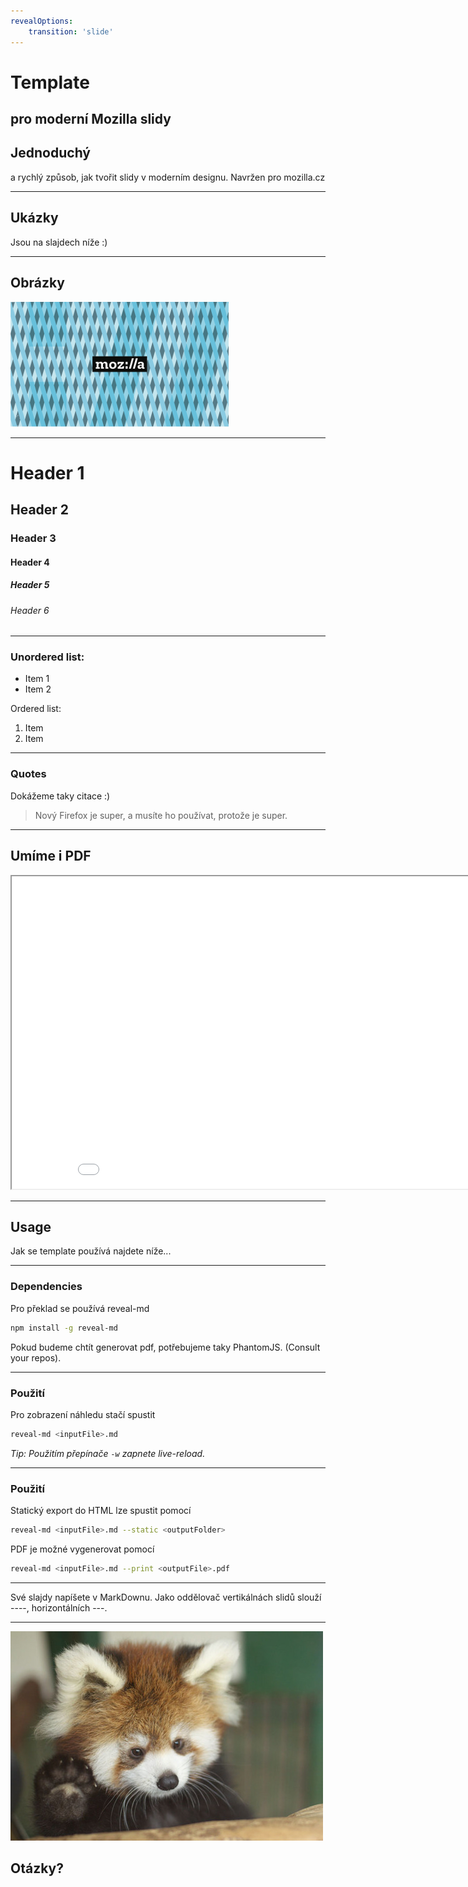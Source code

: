 ```yaml
---
revealOptions:
    transition: 'slide'
---
```

# Template
pro moderní Mozilla slidy
----

## Jednoduchý
a rychlý způsob, jak tvořit slidy v moderním designu. Navržen pro mozilla.cz



---

## Ukázky

Jsou na slajdech níže :)

----

## Obrázky

![San Francisco](sample.png)

----

# Header 1
## Header 2
### Header 3
#### Header 4
##### Header 5
###### Header 6

----

### Unordered list:

* Item 1
* Item 2

Ordered list:
1. Item
2. Item

----

### Quotes

Dokážeme taky citace :)

> Nový Firefox je super, a musíte ho používat, protože je super.

---

## Umíme i PDF

<iframe src="pdf.pdf" width="900" height="500"></iframe>

---

## Usage

Jak se template používá najdete níže...

----

### Dependencies

Pro překlad se používá reveal-md

```bash
npm install -g reveal-md
```

Pokud budeme chtít generovat pdf, potřebujeme taky PhantomJS. (Consult your repos).

----

### Použití

Pro zobrazení náhledu stačí spustit

```bash
reveal-md <inputFile>.md
```

_Tip: Použitím přepínače `-w` zapnete live-reload._ 

----

### Použití

Statický export do HTML lze spustit pomocí

```bash
reveal-md <inputFile>.md --static <outputFolder>
```

PDF je možné vygenerovat pomocí

```bash
reveal-md <inputFile>.md --print <outputFile>.pdf
```

----

Své slajdy napíšete v MarkDownu. Jako oddělovač vertikálnách slidů slouží ----,
horizontálních ---.

---

![Panda se zdviženou packou](panda_packa.jpg)
## Otázky?

